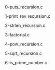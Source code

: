 0-puts_recursion.c

1-print_rev_recursion.c

2-strlen_recursion.c

3-factorial.c

4-pow_recursion.c

5-sqrt_recursion.c

6-is_prime_number.c
